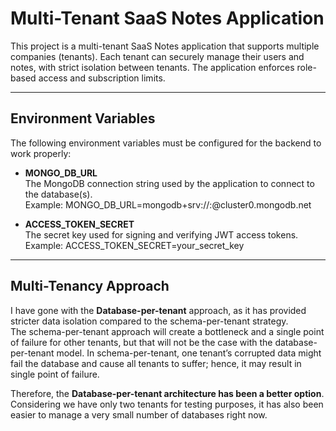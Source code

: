 # Multi-Tenant SaaS Notes Application

This project is a multi-tenant SaaS Notes application that supports multiple companies (tenants). Each tenant can securely manage their users and notes, with strict isolation between tenants. The application enforces role-based access and subscription limits.

---

## Environment Variables

The following environment variables must be configured for the backend to work properly:

- **MONGO_DB_URL**  
  The MongoDB connection string used by the application to connect to the database(s).  
  Example:  MONGO_DB_URL=mongodb+srv://<username>:<password>@cluster0.mongodb.net

- **ACCESS_TOKEN_SECRET**  
The secret key used for signing and verifying JWT access tokens.  
Example:  ACCESS_TOKEN_SECRET=your_secret_key

---

## Multi-Tenancy Approach

I have gone with the **Database-per-tenant** approach, as it has provided stricter data isolation compared to the schema-per-tenant strategy.  
The schema-per-tenant approach will create a bottleneck and a single point of failure for other tenants, but that will not be the case with the database-per-tenant model. In schema-per-tenant, one tenant’s corrupted data might fail the database and cause all tenants to suffer; hence, it may result in single point of failure.  

Therefore, the **Database-per-tenant architecture has been a better option**. Considering we have only two tenants for testing purposes, it has also been easier to manage a very small number of databases right now.
